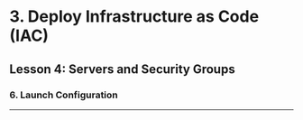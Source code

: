 # 3. Deploy Infrastructure as Code (IAC)

## Lesson 4: Servers and Security Groups


### 6. Launch Configuration
___

